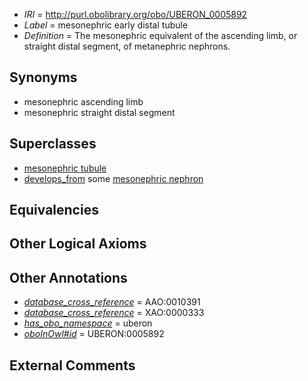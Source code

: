  * *IRI* = http://purl.obolibrary.org/obo/UBERON_0005892
 * *Label* = mesonephric early distal tubule
 * *Definition* = The mesonephric equivalent of the ascending limb, or straight distal segment, of metanephric nephrons.

## Synonyms

 * mesonephric ascending limb
 * mesonephric straight distal segment

## Superclasses

 * [mesonephric tubule](../../UBERON/83/UBERON_0000083.md)
 * [develops_from](../../RO/02/RO_0002202.md) some [mesonephric nephron](../../UBERON/22/UBERON_0005322.md)

## Equivalencies


## Other Logical Axioms


## Other Annotations

 * *[database_cross_reference](../../ef/oboInOwl#hasDbXref.md)* = AAO:0010391
 * *[database_cross_reference](../../ef/oboInOwl#hasDbXref.md)* = XAO:0000333
 * *[has_obo_namespace](../../ce/oboInOwl#hasOBONamespace.md)* = uberon
 * *[oboInOwl#id](../../id/oboInOwl#id.md)* = UBERON:0005892

## External Comments

